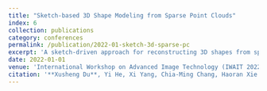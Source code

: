 ```yaml
---
title: "Sketch-based 3D Shape Modeling from Sparse Point Clouds"
index: 6
collection: publications
category: conferences
permalink: /publication/2022-01-sketch-3d-sparse-pc
excerpt: 'A sketch-driven approach for reconstructing 3D shapes from sparse point clouds.'
date: 2022-01-01
venue: 'International Workshop on Advanced Image Technology (IWAIT 2022)'
citation: '**Xusheng Du**, Yi He, Xi Yang, Chia-Ming Chang, Haoran Xie.'
---
```

